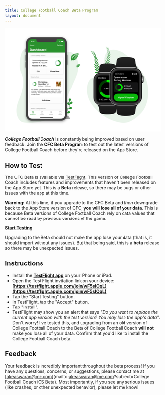 ```yaml
---
title: College Football Coach Beta Program
layout: document
---
```


<div align="center">
    <img src="assets/header.png" style="max-height: 375px">
</div>

***College Football Coach*** is constantly being improved based on user feedback. Join the **CFC Beta Program** to test out the latest versions of College Football Coach before they're released on the App Store.

## How to Test

The CFC Beta is available via [TestFlight](https://testflight.apple.com/join/TpQjGXfx).  This version of College Football Coach includes features and improvements that haven't been released on the App Store yet. This is a **Beta** release, so there may be bugs or other issues with the app at this time.

**Warning:** At this time, if you upgrade to the CFC Beta and *then* downgrade back to the App Store version of CFC, **you will lose all of your data**. This is because Beta versions of College Football Coach rely on data values that cannot be read by previous versions of the game.

<a class="round-button" href="https://testflight.apple.com/join/wF5slOqL"><b>Start Testing</b></a>

Upgrading to the Beta should not make the app lose your data (that is, it should import without any issues). But that being said, this is a **beta** release so there may be unexpected issues.

## Instructions

- Install the **[TestFlight app](https://itunes.apple.com/us/app/testflight/id899247664?mt=8)** on your iPhone or iPad.
- Open the Test Flight invitation link on your device: **[https://testflight.apple.com/join/wF5slOqL](https://testflight.apple.com/join/wF5slOqL)**
- Tap the "Start Testing" button.
- In TestFlight, tap the "Accept" button.
- Tap "Install".
- TestFlight may show you an alert that says *"Do you want to replace the current app version with the test version? You may lose the app's data"*. Don't worry! I've tested this, and upgrading from an old version of College Football Coach to the Beta of College Football Coach **will not** make you lose all of your data. Confirm that you'd like to install the College Football Coach beta.

## Feedback

Your feedback is incredibly important throughout the beta process! If you have any questions, concerns, or suggestions, please contact me at [akeaswaran@me.com](mailto:akeaswaran@me.com?subject=College Football Coach iOS Beta). Most importantly, if you see any serious issues (like crashes, or other unexpected behavior), please let me know!
